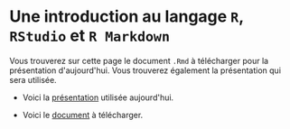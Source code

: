 # Une introduction au langage `R`, `RStudio` et `R Markdown`

Vous trouverez sur cette page le document `.Rmd` à télécharger pour la présentation d'aujourd'hui. Vous trouverez également la présentation qui sera utilisée.

- Voici la [présentation](https://rawgit.com/desautm/R_RStudio_RMarkdown/master/slides_presentation_r.html) utilisée aujourd'hui.

- Voici le [document](presentation_r.Rmd) à télécharger.